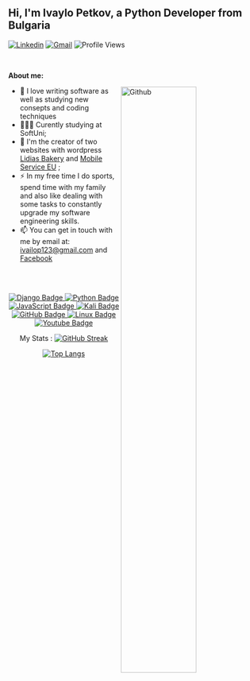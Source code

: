 ## Hi, I'm Ivaylo Petkov, a Python Developer from Bulgaria

<!-- Your badges
You can use the website to generate badges: https://shields.io/
-->

[![Linkedin](https://img.shields.io/badge/-LinkedIn-blue?style=flat&logo=Linkedin&logoColor=white)](https://www.linkedin.com/in/ivaylo-petkov-274194229/)
[![Gmail](https://img.shields.io/badge/-Gmail-c14438?style=flat&logo=Gmail&logoColor=white)](mailto:ivailop123@gmail.com)
![Profile Views](https://komarev.com/ghpvc/?username=Ivaylo1992&color=green)

&nbsp;

<!-- Talking about you -->
**About me:**

<!-- Any image aligned to the right. Beware the width -->
<img width="55%" align="right" alt="Github" src="https://raw.githubusercontent.com/onimur/.github/master/.resources/git-header.svg" />

- :telescope: I love writing software as well as studying new consepts and coding techniques 
- 👨🏽‍💻 Curently studying at SoftUni;
- 🌱 I'm the creator of two websites with wordpress [Lidias Bakery](https://lidiaspastryshop.com/) and [Mobile Service EU](http://mobileserviceeu.com/)    ; 
- :zap: In my free time I do sports, spend time with my family and also like dealing with some tasks to constantly upgrade my software engineering skills.
- 📫 You can get in touch with me by email at: ivailop123@gmail.com and [Facebook](https://www.facebook.com/ivailo.petkov.7)

<br/><br/>

<div id="badges" align="center">
  <a href="your-django-URL">
    <img src="https://img.shields.io/badge/django-%23092E20.svg?style=for-the-badge&logo=django&logoColor=white" alt="Django Badge"/>
  </a>
  
  <a href="your-python-URL">
    <img src="https://img.shields.io/badge/python-3670A0?style=for-the-badge&logo=python&logoColor=ffdd54" alt="Python Badge"/>
  </a>
  
  <a href="your-javascript-URL">
    <img src="https://img.shields.io/badge/javascript-%23323330.svg?style=for-the-badge&logo=javascript&logoColor=%23F7DF1E" alt="JavaScript Badge"/>
  </a>
  
  <a href="your-kali-URL">
    <img src="https://img.shields.io/badge/Kali-268BEE?style=for-the-badge&logo=kalilinux&logoColor=white" alt="Kali Badge"/>
  </a>
  
  <a href="your-github-URL">
    <img src="https://img.shields.io/badge/github-%23121011.svg?style=for-the-badge&logo=github&logoColor=white" alt="GitHub Badge"/>
  </a>
  
   <a href="your-linux-URL">
    <img src="https://img.shields.io/badge/Linux-FCC624?style=for-the-badge&logo=linux&logoColor=black" alt="Linux Badge"/>
  </a>
  
  <a href="your-youtube-URL">
    <img src="https://img.shields.io/badge/YouTube-red?style=for-the-badge&logo=youtube&logoColor=white" alt="Youtube Badge"/>
  </a>
  

  

 My Stats :
[![GitHub Streak](https://streak-stats.demolab.com/?user=Ivaylo1992&theme=dark)](https://git.io/streak-stats)

[![Top Langs](https://github-readme-stats.vercel.app/api/top-langs/?username=Ivaylo1992&layout=compact&theme=vision-friendly-dark)](https://github.com/anuraghazra/github-readme-stats)
